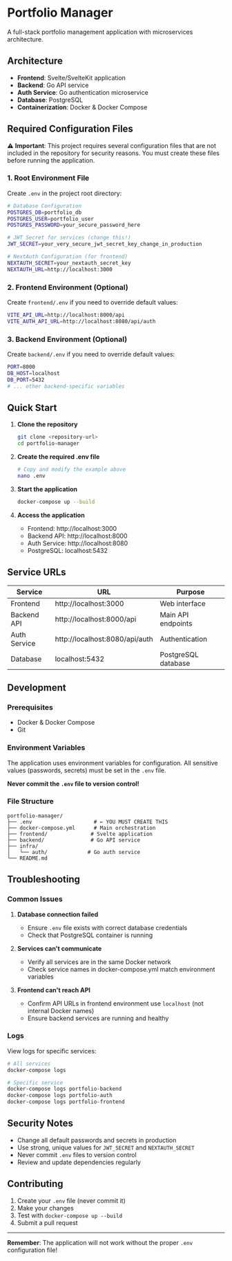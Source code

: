 # Portfolio Manager

A full-stack portfolio management application with microservices architecture.

## Architecture

- **Frontend**: Svelte/SvelteKit application
- **Backend**: Go API service 
- **Auth Service**: Go authentication microservice
- **Database**: PostgreSQL
- **Containerization**: Docker & Docker Compose

## Required Configuration Files

⚠️ **Important**: This project requires several configuration files that are not included in the repository for security reasons. You must create these files before running the application.

### 1. Root Environment File

Create `.env` in the project root directory:

```bash
# Database Configuration
POSTGRES_DB=portfolio_db
POSTGRES_USER=portfolio_user
POSTGRES_PASSWORD=your_secure_password_here

# JWT Secret for services (change this!)
JWT_SECRET=your_very_secure_jwt_secret_key_change_in_production

# NextAuth Configuration (for frontend)
NEXTAUTH_SECRET=your_nextauth_secret_key
NEXTAUTH_URL=http://localhost:3000
```

### 2. Frontend Environment (Optional)

Create `frontend/.env` if you need to override default values:

```bash
VITE_API_URL=http://localhost:8000/api
VITE_AUTH_API_URL=http://localhost:8080/api/auth
```

### 3. Backend Environment (Optional)

Create `backend/.env` if you need to override default values:

```bash
PORT=8000
DB_HOST=localhost
DB_PORT=5432
# ... other backend-specific variables
```

## Quick Start

1. **Clone the repository**
   ```bash
   git clone <repository-url>
   cd portfolio-manager
   ```

2. **Create the required .env file**
   ```bash
   # Copy and modify the example above
   nano .env
   ```

3. **Start the application**
   ```bash
   docker-compose up --build
   ```

4. **Access the application**
   - Frontend: http://localhost:3000
   - Backend API: http://localhost:8000
   - Auth Service: http://localhost:8080
   - PostgreSQL: localhost:5432

## Service URLs

| Service | URL | Purpose |
|---------|-----|---------|
| Frontend | http://localhost:3000 | Web interface |
| Backend API | http://localhost:8000/api | Main API endpoints |
| Auth Service | http://localhost:8080/api/auth | Authentication |
| Database | localhost:5432 | PostgreSQL database |

## Development

### Prerequisites

- Docker & Docker Compose
- Git

### Environment Variables

The application uses environment variables for configuration. All sensitive values (passwords, secrets) must be set in the `.env` file.

**Never commit the `.env` file to version control!**

### File Structure

```
portfolio-manager/
├── .env                    # ← YOU MUST CREATE THIS
├── docker-compose.yml      # Main orchestration
├── frontend/              # Svelte application
├── backend/               # Go API service
├── infra/
│   └── auth/             # Go auth service
└── README.md
```

## Troubleshooting

### Common Issues

1. **Database connection failed**
   - Ensure `.env` file exists with correct database credentials
   - Check that PostgreSQL container is running

2. **Services can't communicate**
   - Verify all services are in the same Docker network
   - Check service names in docker-compose.yml match environment variables

3. **Frontend can't reach API**
   - Confirm API URLs in frontend environment use `localhost` (not internal Docker names)
   - Ensure backend services are running and healthy

### Logs

View logs for specific services:
```bash
# All services
docker-compose logs

# Specific service
docker-compose logs portfolio-backend
docker-compose logs portfolio-auth
docker-compose logs portfolio-frontend
```

## Security Notes

- Change all default passwords and secrets in production
- Use strong, unique values for `JWT_SECRET` and `NEXTAUTH_SECRET`
- Never commit `.env` files to version control
- Review and update dependencies regularly

## Contributing

1. Create your `.env` file (never commit it)
2. Make your changes
3. Test with `docker-compose up --build`
4. Submit a pull request

---

**Remember**: The application will not work without the proper `.env` configuration file!